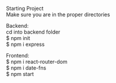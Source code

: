 Starting Project  
Make sure you are in the proper directories  

Backend:  
  cd into backend folder  
  $ npm init  
  $ npm i express  

Frontend:  
  $ npm i react-router-dom  
  $ npm i date-fns  
  $ npm start  

